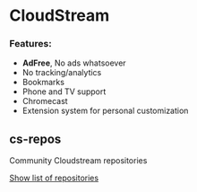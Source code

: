# **CloudStream**

### Features:
+ **AdFree**, No ads whatsoever
+ No tracking/analytics
+ Bookmarks
+ Phone and TV support
+ Chromecast
+ Extension system for personal customization

## cs-repos
Community Cloudstream repositories

[Show list of repositories](https://rentry.org/cs3-repos)

